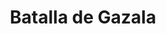 ﻿---
title: "Batalla de Gazala"
permalink: periodes_991.html
layout: periode
dataInici: 1942-05-26
dataFi: 1942-06-21
sidebar: periodes
pares:
  - id: 660
    title: "Guerra del desierto"
    dataInici: "(1940-06-11)"
    dataFi: "(1943-02-04)"

fills:
jocsPrincipals:
  - title: "ATO bonus game #8. Gazala Line 1942"
    bggId: 39338
    dataInici: 
    dataFi: 

  - title: "Gazala"
    bggId: 4960
    dataInici: 
    dataFi: 

jocsEscenaris:
jocsEpoca:
jocsEpocaEscenaris:
---
